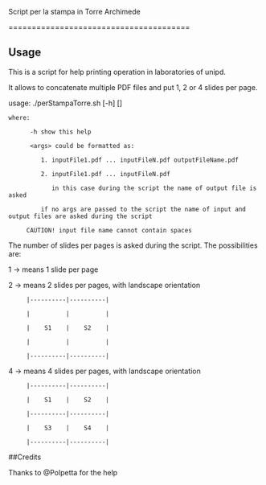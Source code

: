 Script per la stampa in Torre Archimede

=======================================



## Usage



This is a script for help printing operation in laboratories of unipd.

It allows to concatenate multiple PDF files and put 1, 2 or 4 slides per page.



usage: ./perStampaTorre.sh [-h] [<args>]

    where:

          -h show this help

          <args> could be formatted as: 

             1. inputFile1.pdf ... inputFileN.pdf outputFileName.pdf

             2. inputFile1.pdf ... inputFileN.pdf 

                in this case during the script the name of output file is asked

             if no args are passed to the script the name of input and output files are asked during the script

	     CAUTION! input file name cannot contain spaces



The number of slides per pages is asked during the script. The possibilities are:

1 -> means 1 slide per page



2 -> means 2 slides per pages, with landscape orientation

         |----------|----------|

         |          |          |

         |    S1    |    S2    |

         |          |          |

         |----------|----------|





4 -> means 4 slides per pages, with landscape orientation

         |----------|----------|

         |    S1    |    S2    |

         |----------|----------|

         |    S3    |    S4    |

         |----------|----------|



##Credits

Thanks to @Polpetta for the help